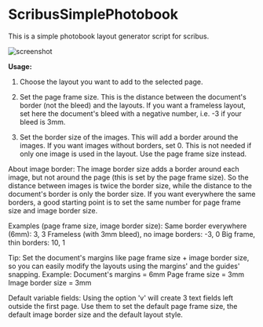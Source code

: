 # ScribusSimplePhotobook
This is a simple photobook layout generator script for scribus.


![screenshot](https://raw.githubusercontent.com/sonejostudios/ScribusSimplePhotobook/master/simple_photobook.png "Layout Example")


__Usage:__
1. Choose the layout you want to add to the selected page.

2. Set the page frame size.
    This is the distance between the document's border (not the bleed)
    and the layouts.
    If you want a frameless layout, set here the document's bleed
    with a negative number, i.e. -3 if your bleed is 3mm.

3. Set the border size of the images.
    This will add a border around the images.
    If you want images without borders, set 0.
    This is not needed if only one image is used in the layout.
    Use the page frame size instead.

About image border:
The image border size adds a border around each image, 
but not around the page (this is set by the page frame size).
So the distance between images is twice the border size,
while the distance to the document's border is only the border size.
If you want everywhere the same borders, a good starting point
is to set the same number for page frame size and image border size.

Examples (page frame size, image border size):
    Same border everywhere (6mm): 3, 3
    Frameless (with 3mm bleed), no image borders: -3, 0
    Big frame, thin borders: 10, 1

Tip:
Set the document's margins like page frame size + image border size,
so you can easily modify the layouts using the margins' and the guides' snapping.
Example: 
    Document's margins = 6mm
    Page frame size = 3mm
    Image border size = 3mm

Default variable fields:
Using the option 'v' will create 3 text fields left outside the first page.
Use them to set the default page frame size, the default image border size
and the default layout style.

